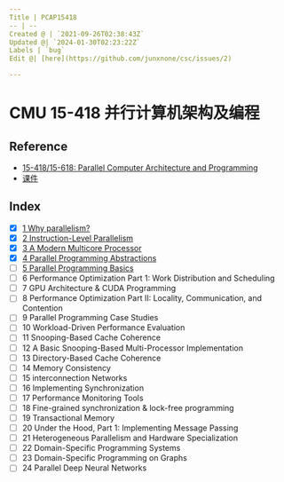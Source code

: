 ```yaml
---
Title | PCAP15418
-- | --
Created @ | `2021-09-26T02:38:43Z`
Updated @| `2024-01-30T02:23:22Z`
Labels | `bug`
Edit @| [here](https://github.com/junxnone/csc/issues/2)

---
```

# CMU 15-418 并行计算机架构及编程 

## Reference
- [15-418/15-618: Parallel Computer Architecture and Programming](http://www.cs.cmu.edu/~418/)
- [课件](http://www.cs.cmu.edu/afs/cs/academic/class/15418-s20/www/lectures/)

## Index

- [x] [1 Why parallelism?](/CMU_15_418_Lecture_1_Why_parallelism)
- [x] [2 Instruction-Level Parallelism](/CMU_15_418_Lecture_2_Instruction_Level_Parallelism)
- [x] [3 A Modern Multicore Processor](/CMU_15_418_Lecture_3_A_Modern_Multicore_Processor)
- [x] [4 Parallel Programming Abstractions](/CMU_15_418_Lecture_4_Parallel_Programming_Abstractions)
- [ ] [5 Parallel Programming Basics](/CMU_15_418_Lecture_5_Parallel_Programming_Basics)
- [ ] 6 Performance Optimization Part 1: Work Distribution and Scheduling
- [ ] 7 GPU Architecture & CUDA Programming
- [ ] 8 Performance Optimization Part II: Locality, Communication, and Contention
- [ ] 9 Parallel Programming Case Studies
- [ ] 10 Workload-Driven Performance Evaluation
- [ ] 11 Snooping-Based Cache Coherence
- [ ] 12 A Basic Snooping-Based Multi-Processor Implementation
- [ ] 13 Directory-Based Cache Coherence
- [ ] 14 Memory Consistency
- [ ] 15 interconnection Networks
- [ ] 16 Implementing Synchronization
- [ ] 17 Performance Monitoring Tools
- [ ] 18 Fine-grained synchronization & lock-free programming
- [ ] 19 Transactional Memory
- [ ] 20 Under the Hood, Part 1: Implementing Message Passing
- [ ] 21 Heterogeneous Parallelism and Hardware Specialization
- [ ] 22 Domain-Specific Programming Systems
- [ ] 23 Domain-Specific Programming on Graphs
- [ ] 24 Parallel Deep Neural Networks

